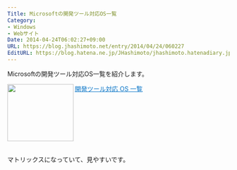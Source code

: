 ```yaml
---
Title: Microsoftの開発ツール対応OS一覧
Category:
- Windows
- Webサイト
Date: 2014-04-24T06:02:27+09:00
URL: https://blog.jhashimoto.net/entry/2014/04/24/060227
EditURL: https://blog.hatena.ne.jp/JHashimoto/jhashimoto.hatenadiary.jp/atom/entry/12921228815722566984
---
```


<p>Microsoftの開発ツール対応OS一覧を紹介します。</p>
<p><a href="https://www.microsoft.com/ja-jp/dev/support/tools.aspx" target="_blank"><img class="alignleft" src="http://capture.heartrails.com/150x130/shadow?https://www.microsoft.com/ja-jp/dev/support/tools.aspx" alt="" width="150" height="130" align="left" border="0" /></a><a style="color: #0070c5;" href="https://www.microsoft.com/ja-jp/dev/support/tools.aspx" target="_blank">開発ツール対応 OS 一覧</a><a href="http://b.hatena.ne.jp/entry/https://www.microsoft.com/ja-jp/dev/support/tools.aspx" target="_blank"><img src="http://b.hatena.ne.jp/entry/image/https://www.microsoft.com/ja-jp/dev/support/tools.aspx" alt="" border="0" /></a></p>
<div style="clear: both;"> </div>
<p>マトリックスになっていて、見やすいです。</p>
